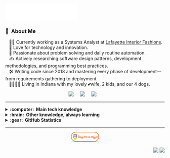 <img src="images/svg/readme_header.svg"></img>

### :space_invader: &nbsp;About Me

&nbsp;&nbsp; :man_technologist:&nbsp;Currently working as a Systems Analyst at [Lafayette Interior Fashions](https://www.lafvb.com). \
&nbsp;&nbsp; :seedling:&nbsp;Love for technology and innovation.\
&nbsp;&nbsp; :heartbeat:&nbsp;Passionate about problem solving and daily routine automation.\
&nbsp;&nbsp; :writing_hand:&nbsp;Actively researching software design patterns, development methodologies, and programming best practices.\
&nbsp;&nbsp; :hammer_and_wrench:&nbsp;Writing code since 2018 and mastering every phase of development—from requirements gathering to deployment\
&nbsp;&nbsp; :family_man_woman_girl_boy:&nbsp;Living in Indiana with my lovely :two_hearts:wife, 2 kids, and our 4 dogs.

<p align="center">
  <a href="mailto:william.holt90@outlook.com?subject=Hello%20William%20Holt"><img src="https://img.shields.io/badge/Outlook-%230364B8?style=for-the-badge&logo=gmail&logoColor=white" /></a>&nbsp;&nbsp;&nbsp;&nbsp;
  <a href="https://discord.com/channels/@me/499426339321937954"><img src="https://img.shields.io/badge/Discord-%235865F2?style=for-the-badge&logo=discord&logoColor=white" /></a>&nbsp;&nbsp;&nbsp;&nbsp;
  <a href="https://www.linkedin.com/in/william-holt23/"><img src="https://img.shields.io/badge/linkedin-%230077B5.svg?&style=for-the-badge&logo=linkedin&logoColor=white" /></a>&nbsp;&nbsp;&nbsp;&nbsp;
</p>

<hr/>

<details>
  <summary><b>:computer: &nbsp;Main tech knowledge</b></summary>
  <br/>

![Windows](https://img.shields.io/badge/Windows-%230078D4?style=flat&logo=windows&logoColor=black)&nbsp;
![Linux](https://img.shields.io/badge/Linux-%23F4BC00?style=flat&logo=linux&logoColor=black)&nbsp;\
![Visual Studio](https://img.shields.io/badge/Visual%20Studio-%23AE7FE2?style=flat&logo=visualstudio&logoColor=black)&nbsp;
![Visual Studio Code](https://img.shields.io/badge/Visual%20Studio%20Code-%230085D0?style=flat&logo=vscode&logoColor=black)&nbsp;\
![C#](https://img.shields.io/badge/C%23-%239179E4?style=flat&logo=csharp&logoColor=black)&nbsp;
![Golang](https://img.shields.io/badge/Golang-%2329BEB0?style=flat&logo=go&logoColor=white)
![TypeScript](https://img.shields.io/badge/TypeScript-%23007ACC.svg?&style=flat&logo=typescript&logoColor=white)&nbsp;\
![.NET](https://img.shields.io/badge/.NET-%23512bd4?style=flat&logo=dotnet&logoColor=white)&nbsp;\
![Blazor](https://img.shields.io/badge/Blazor-%23512bd4?style=flat&logo=blazor&logoColor=white)&nbsp;
![React](https://img.shields.io/badge/React-%230081A3?style=flat&logo=react&logoColor=white)&nbsp;\
![AWS](https://img.shields.io/badge/Amazon%20Web%20Services-%23FF9900?style=flat&logo=amazonwebservices&logoColor=black)&nbsp;
![Azure](https://img.shields.io/badge/Microsoft%20Azure-%23104581?style=flat&logo=azure&logoColor=black)&nbsp;\
![MySQL](https://img.shields.io/badge/MySQL-%2300758F?style=flat&logo=mysql&logoColor=white)&nbsp;
![SQLite](https://img.shields.io/badge/SQLite-003B57.svg?&style=flat&logo=sqlite&logoColor=white)&nbsp;\
![Bash](https://img.shields.io/badge/Bash-%23293137?style=flat&logo=gnubash&logoColor=white)&nbsp;
![Powershell](https://img.shields.io/badge/PowerShell-%23012456?style=flat&logo=powershell&logoColor=white)&nbsp;\
![Git](https://img.shields.io/badge/Git-%23F1502F?style=flat&logo=git&logoColor=white)&nbsp;\
![Docker](https://img.shields.io/badge/Docker-%231D63ED?style=flat&logo=docker&logoColor=white)&nbsp;\
![REST API](https://img.shields.io/badge/REST-02569B.svg?&style=flat&logo=rest&logoColor=white)&nbsp;
![GraphQL](https://img.shields.io/badge/GraphQL-E10098.svg?&style=flat&logo=graphql&logoColor=white)&nbsp;\
![Clean Architecture](https://img.shields.io/badge/Clean%20Architecture-6DB33F.svg?&style=flat&logoColor=white)&nbsp;
![MVC Architecture](https://img.shields.io/badge/MVC-888888.svg?&style=flat&logoColor=white)&nbsp;
![MVVM Architecture](https://img.shields.io/badge/MVVM-888888.svg?&style=flat&logoColor=white)&nbsp;\
![DDD](https://img.shields.io/badge/Domain%20Driven%20Design-02569B.svg?&style=flat&logo=ddd&logoColor=white)&nbsp;
![TDD](https://img.shields.io/badge/Test%20Driven%20Design-E34F26.svg?&style=flat&logo=tdd&logoColor=white)&nbsp;
![PMBOK](https://img.shields.io/badge/PMBOK-DD0031.svg?&style=flat&logo=ddd&logoColor=white)&nbsp;
![Scrum](https://img.shields.io/badge/Scrum-888888.svg?&style=flat&logo=ddd&logoColor=white)&nbsp;
![Agile](https://img.shields.io/badge/Agile-888888.svg?&style=flat&logo=ddd&logoColor=white)&nbsp;

</details>

<details>
  <summary><b>:brain: &nbsp;Other knowledge, always learning</b></summary>
  <br/>

![Kali Linux](https://img.shields.io/badge/Kali%20Linux-%23143162?style=flat&logo=kalilinux&logoColor=white)&nbsp;
![Ubuntu](https://img.shields.io/badge/Ubuntu-%23E95420?style=flat&logo=ubuntu&logoColor=white)&nbsp;\
![Python](https://img.shields.io/badge/Python-3776AB.svg?&style=flat&logo=python&logoColor=white)&nbsp;
![PHP](https://img.shields.io/badge/PHP-777BB4.svg?&style=flat&logo=php&logoColor=white)&nbsp;\
![HTML5](https://img.shields.io/badge/HTML5-E34F26.svg?&style=flat&logo=html5&logoColor=white)&nbsp;
![CSS3](https://img.shields.io/badge/CSS3-%231572B6.svg?&style=flat&logo=css3&logoColor=white)&nbsp;
![SASS](https://img.shields.io/badge/Sass-CC6699.svg?&style=flat&logo=sass&logoColor=white)&nbsp;
![NodeJS](https://img.shields.io/badge/NodeJS-339933.svg?&style=flat&logo=node.js&logoColor=white)&nbsp;
![JQuery](https://img.shields.io/badge/jQuery-0769AD.svg?&style=flat&logo=jquery&logoColor=white)&nbsp;\
![MongoDB](https://img.shields.io/badge/MongoDB-47A248.svg?&style=flat&logo=mongodb&logoColor=white)&nbsp;
![Oracle](https://img.shields.io/badge/Oracle%20Apex-F80000.svg?&style=flat&logo=oracle&logoColor=white)&nbsp;
![Redis](https://img.shields.io/badge/Redis-DC382D.svg?&style=flat&logo=redis&logoColor=white)&nbsp;\
![Nginx](https://img.shields.io/badge/Nginx-269539.svg?&style=flat&logo=nginx&logoColor=white)&nbsp;
![gRPC](https://img.shields.io/badge/gRPC-4285F4.svg?&style=flat&logo=google&logoColor=white)&nbsp;
![GithubActions](https://img.shields.io/badge/Githun%20Actions-2088FF.svg?&style=flat&logo=github-actions&logoColor=white)&nbsp;\
![Onion Architecture](https://img.shields.io/badge/Onion%20Architecture-A81C7D.svg?&style=flat&logoColor=white)&nbsp;
![BDD](https://img.shields.io/badge/Behavior%20Driven%20Design-4479A1.svg?&style=flat&logo=bdd&logoColor=white)&nbsp;\
![Kubernetes](https://img.shields.io/badge/Kubernetes-326CE5.svg?&style=flat&logo=kubernetes&logoColor=white)&nbsp;\
![Adobe Photoshop](https://img.shields.io/badge/Adobe%20Photoshop-31A8FF.svg?&style=flat&logo=adobe-photoshop&logoColor=white)&nbsp;
![Adobe Illustrator](https://img.shields.io/badge/Adobe%20Illustrator-FFAE1A.svg?&style=flat&logo=adobe-illustrator&logoColor=black)&nbsp;

</details>

<details>
  <summary><b>:gear: &nbsp;GitHub Statistics</b></summary>
  <br/>
    <p align="center">
        <img height="137px" src="https://github-readme-streak-stats.herokuapp.com?user=ALCHElVlY&theme=gotham&hide_border=true" />
    </p>
    <p align="center">
        <img height="137px" src="https://github-readme-stats.vercel.app/api?username=ALCHElVlY&hide_title=true&hide_border=true&show_icons=true&include_all_commits=true&count_private=true&line_height=21&theme=gotham" /> <img height="137px" src="https://github-readme-stats.vercel.app/api/top-langs/?username=ALCHElVlY&hide=html&hide_title=true&hide_border=true&layout=compact&langs_count=8&theme=gotham" />
    </p>
</details>

<hr/>

<p align="center">
  <a href="https://ko-fi.com/will2code_" target="_blank">
      <img width="18%" alt="Buy me a coffee" src="images/support-buy-coffee.png"/>
  </a>
</p>

<p align="right">
<img src="https://komarev.com/ghpvc/?username=ALCHElVlY&style=plastic&label=Views"><img>
<img src="https://badges.pufler.dev/visits/ALCHElVlY/ALCHElVlY?color=black&logo=github" />
</p>

